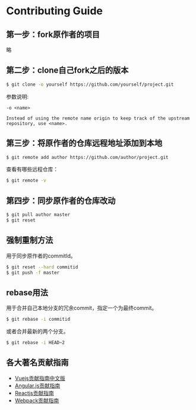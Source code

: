 # Contributing Guide

## 第一步：fork原作者的项目

略

## 第二步：clone自己fork之后的版本

```bash
$ git clone -o yourself https://github.com/yourself/project.git
```

参数说明:

```
-o <name>

Instead of using the remote name origin to keep track of the upstream repository, use <name>.
```

## 第三步：将原作者的仓库远程地址添加到本地

```bash
$ git remote add author https://github.com/author/project.git
```

查看有哪些远程仓库：

```bash
$ git remote -v
```

## 第四步：同步原作者的仓库改动

```bash
$ git pull author master
$ git reset 
```

## 强制重制方法

用于同步原作者的commitId。

```bash
$ git reset --hard commitid
$ git push -f master
```

## rebase用法

用于合并自己本地分支的冗余commit，指定一个为最终commit。

```bash
$ git rebase -i commitid
```

或者合并最新的两个分支。

```bash
$ git rebase -i HEAD~2 
```

## 各大著名贡献指南

- [Vuejs贡献指南中文版](./.github/CONTRIBUTING.md)
- [Angular.js贡献指南](https://github.com/angular/angular.js/blob/master/CONTRIBUTING.md)
- [Reactjs贡献指南](https://reactjs.org/docs/how-to-contribute.html)
- [Webpack贡献指南](https://medium.com/webpack/contributors-guide/home)
